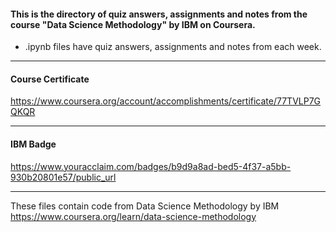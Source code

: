 #### This is the directory of quiz answers, assignments and notes from the course "Data Science Methodology" by IBM on Coursera. ####



* .ipynb files have quiz answers, assignments and notes from each week.

------------------------------------------------------------

#### Course Certificate ####
https://www.coursera.org/account/accomplishments/certificate/77TVLP7GQKQR

------------------------------------------------------------

#### IBM Badge ####
https://www.youracclaim.com/badges/b9d9a8ad-bed5-4f37-a5bb-930b20801e57/public_url

------------------------------------------------------------

These files contain code from
Data Science Methodology by IBM
https://www.coursera.org/learn/data-science-methodology




